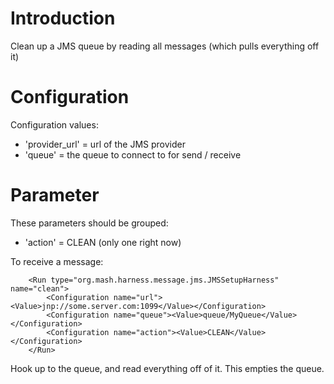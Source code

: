 # Introduction #

Clean up a JMS queue by reading all messages (which pulls everything off it)

# Configuration #
Configuration values:
  * 'provider\_url' = url of the JMS provider
  * 'queue' = the queue to connect to for send / receive

# Parameter #
These parameters should be grouped:
  * 'action' = CLEAN (only one right now)

To receive a message:
```
    <Run type="org.mash.harness.message.jms.JMSSetupHarness" name="clean">
        <Configuration name="url"><Value>jnp://some.server.com:1099</Value></Configuration>
        <Configuration name="queue"><Value>queue/MyQueue</Value></Configuration>
        <Configuration name="action"><Value>CLEAN</Value></Configuration>
    </Run>
```

Hook up to the queue, and read everything off of it.  This empties the queue.
